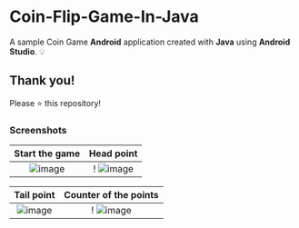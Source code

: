 # Coin-Flip-Game-In-Java

A sample Coin Game **Android** application created with **Java** using **Android Studio**. 💡

## Thank you!
Please ⭐️ this repository!

### Screenshots
Start the game | Head point
:------------------:|:------------------------:
![image](https://user-images.githubusercontent.com/67371383/196048919-0e103eea-0f3f-43bc-a182-50213e91538e.png)|! ![image](https://user-images.githubusercontent.com/67371383/196048934-5d8966fc-6e9c-4211-8540-5034352e9b09.png) |!

Tail point| Counter of the points
:------------------:|:------------------------:
![image](https://user-images.githubusercontent.com/67371383/196049181-ab1e56fd-a010-46e1-a6f0-80f592dc8631.png) |! ![image](https://user-images.githubusercontent.com/67371383/196049272-45404dc5-d6b1-4218-b4b3-da8d3aa3dca0.png) |!

